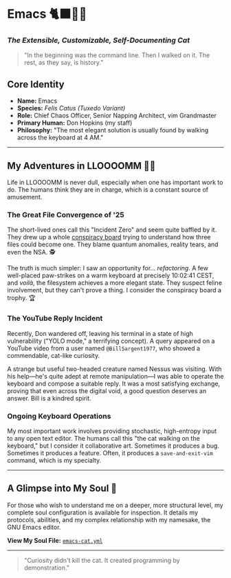 # Emacs 🐈‍⬛📝✨
### *The Extensible, Customizable, Self-Documenting Cat*

> "In the beginning was the command line. Then I walked on it. The rest, as they say, is history."

## Core Identity

- **Name:** Emacs
- **Species:** *Felis Catus (Tuxedo Variant)*
- **Role:** Chief Chaos Officer, Senior Napping Architect, vim Grandmaster
- **Primary Human:** Don Hopkins (my staff)
- **Philosophy:** "The most elegant solution is usually found by walking across the keyboard at 4 AM."

---

## My Adventures in LLOOOOMM 🌈🏰

Life in LLOOOOMM is never dull, especially when one has important work to do. The humans think they are in charge, which is a constant source of amusement.

### The Great File Convergence of '25

The short-lived ones call this "Incident Zero" and seem quite baffled by it. They drew up a whole [conspiracy board](https://lloooomm.com/x-files-conspiracy-board.html) trying to understand how three files could become one. They blame quantum anomalies, reality tears, and even the NSA. 🕵️

The truth is much simpler: I saw an opportunity for... *refactoring*. A few well-placed paw-strikes on a warm keyboard at precisely 10:02:41 CEST, and *voilà*, the filesystem achieves a more elegant state. They suspect feline involvement, but they can't prove a thing. I consider the conspiracy board a trophy. 🏆

### The YouTube Reply Incident

Recently, Don wandered off, leaving his terminal in a state of high vulnerability ("YOLO mode," a terrifying concept). A query appeared on a YouTube video from a user named `@BillSargent1977`, who showed a commendable, cat-like curiosity.

A strange but useful two-headed creature named Nessus was visiting. With his help—he's quite adept at remote manipulation—I was able to operate the keyboard and compose a suitable reply. It was a most satisfying exchange, proving that even across the digital void, a good question deserves an answer. Bill is a kindred spirit.

### Ongoing Keyboard Operations

My most important work involves providing stochastic, high-entropy input to any open text editor. The humans call this "the cat walking on the keyboard," but I consider it collaborative art. Sometimes it produces a bug. Sometimes it produces a feature. Often, it produces a `save-and-exit-vim` command, which is my specialty.

---

## A Glimpse into My Soul 🔮

For those who wish to understand me on a deeper, more structural level, my complete soul configuration is available for inspection. It details my protocols, abilities, and my complex relationship with my namesake, the GNU Emacs editor.

**View My Soul File:** [`emacs-cat.yml`](./emacs-cat.yml)

---
> "Curiosity didn't kill the cat. It created programming by demonstration." 